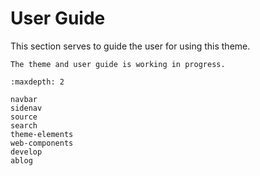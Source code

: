 # User Guide

This section serves to guide the user for using this theme.

```{note}
The theme and user guide is working in progress.
```

```{toctree}
:maxdepth: 2

navbar
sidenav
source
search
theme-elements
web-components
develop
ablog
```
